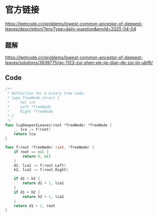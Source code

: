 # 官方链接
https://leetcode.cn/problems/lowest-common-ancestor-of-deepest-leaves/description/?envType=daily-question&envId=2025-04-04

## 题解
https://leetcode.cn/problems/lowest-common-ancestor-of-deepest-leaves/solutions/3639775/go-1123-zui-shen-xie-jie-dian-de-zui-jin-ubf6/

## Code
```go
/**
 * Definition for a binary tree node.
 * type TreeNode struct {
 *     Val int
 *     Left *TreeNode
 *     Right *TreeNode
 * }
 */
func lcaDeepestLeaves(root *TreeNode) *TreeNode {
    _, lca := f(root)
    return lca
}

func f(root *TreeNode) (int, *TreeNode) {
    if root == nil {
        return 0, nil
    }
    d1, lca1 := f(root.Left)
    h2, lca2 := f(root.Right)

    if d1 > h2 {
        return d1 + 1, lca1
    }
    if d1 < h2 {
        return h2 + 1, lca2
    }
    return d1 + 1, root
}
```